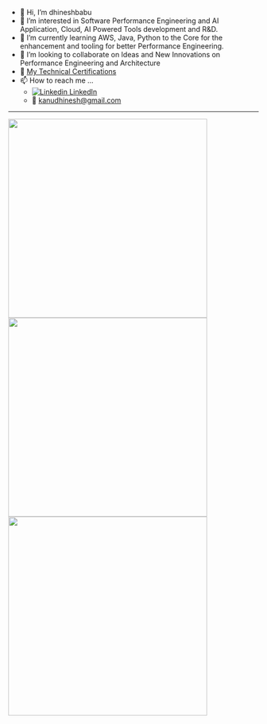 - 👋 Hi, I’m dhineshbabu
- 👀 I’m interested in Software Performance Engineering and AI Application, Cloud, AI Powered Tools development and R&D. 
- 🌱 I’m currently learning AWS, Java, Python to the Core for the enhancement and tooling for better Performance Engineering.
- 💞️ I’m looking to collaborate on Ideas and New Innovations on Performance Engineering and Architecture
- :partying_face: [My Technical Certifications](https://github.com/dhineshbabu/TechnicalCertifications#readme)
- 📫 How to reach me ... 
    -  [![Linkedin](https://i.stack.imgur.com/gVE0j.png)   LinkedIn](https://www.linkedin.com/in/dhineshbabumuthu/)&nbsp;
    - 📧 kanudhinesh@gmail.com
-----------------------------------------------------------------------------------------------------------------------

<img width='400' src="https://github-readme-stats.vercel.app/api?username=dhineshbabu" />
<img width='400' src="https://github-readme-stats.vercel.app/api/top-langs/?username=dhineshbabu" /> 
<img width='400' src="https://github-readme-streak-stats.herokuapp.com/?user=dhineshbabu" />
<!---
dhineshbabu/dhineshbabu is a ✨ special ✨ repository because its `README.md` (this file) appears on your GitHub profile.
You can click the Preview link to take a look at your changes.
--->
